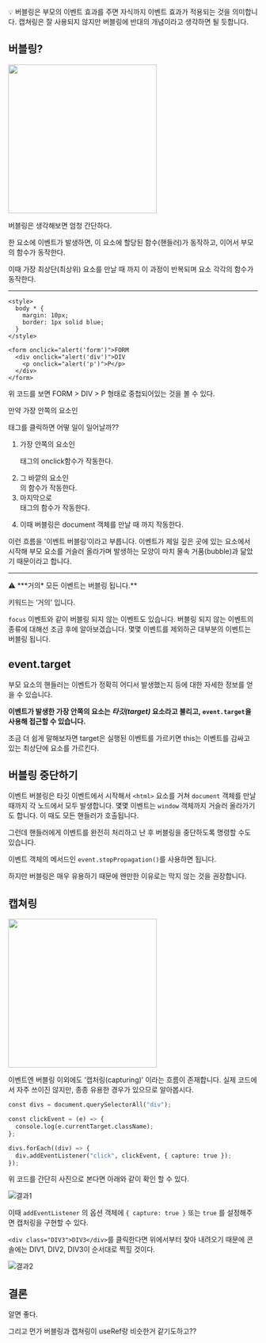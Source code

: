 <aside>
💡 버블링은 부모의 이벤트 효과를 주면 자식까지 이벤트 효과가 적용되는 것을 의미합니다.
캡쳐링은 잘 사용되지 않지만 버블링에 반대의 개념이라고 생각하면 될 듯합니다.

</aside>

## 버블링?

<img width="300" src="https://github.com/haesoo-y/fe-news-bot/assets/100929676/55708444-9926-4699-96be-d75e308afd58">

버블링은 생각해보면 엄청 간단하다.

한 요소에 이벤트가 발생하면, 이 요소에 할당된 함수(핸들러)가 동작하고, 이어서 부모의 함수가 동작한다.

이때 가장 최상단(최상위) 요소를 만날 때 까지 이 과정이 반복되며 요소 각각의 함수가 동작한다.

---

```tsx
<style>
  body * {
    margin: 10px;
    border: 1px solid blue;
  }
</style>

<form onclick="alert('form')">FORM
  <div onclick="alert('div')">DIV
    <p onclick="alert('p')">P</p>
  </div>
</form>
```

위 코드를 보면 FORM > DIV > P 형태로 중첩되어있는 것을 볼 수 있다.

만약 가장 안쪽의 요소인 <P> 태그를 클릭하면 어떻 일이 일어날까??

1. 가장 안쪽의 요소인 <p> 태그의 onclick함수가 작동한다.
2. 그 바깥의 요소인 <div>의 함수가 작동한다.
3. 마지막으로 <form>태그의 함수가 작동한다.
4. 이때 버블링은 document 객체를 만날 때 까지 작동한다.

이런 흐름을 '이벤트 버블링’이라고 부릅니다. 이벤트가 제일 깊은 곳에 있는 요소에서 시작해 부모 요소를 거슬러 올라가며 발생하는 모양이 마치 물속 거품(bubble)과 닮았기 때문이라고 합니다.

---

<aside>
⚠️ ***거의* 모든 이벤트는 버블링 됩니다.**

키워드는 ‘거의’ 입니다.

`focus` 이벤트와 같이 버블링 되지 않는 이벤트도 있습니다. 버블링 되지 않는 이벤트의 종류에 대해선 조금 후에 알아보겠습니다. 몇몇 이벤트를 제외하곤 대부분의 이벤트는 버블링 됩니다.

</aside>

## event.target

부모 요소의 핸들러는 이벤트가 정확히 어디서 발생했는지 등에 대한 자세한 정보를 얻을 수 있습니다.

**이벤트가 발생한 가장 안쪽의 요소는 *타깃(target)* 요소라고 불리고, `event.target`을 사용해 접근할 수 있습니다.**

조금 더 쉽게 말해보자면 target은 실행된 이벤트를 가르키면 this는 이벤트를 감싸고 있는 최상단에 요소를 가르킨다.

## 버블링 중단하기

이벤트 버블링은 타깃 이벤트에서 시작해서 `<html>` 요소를 거쳐 `document` 객체를 만날 때까지 각 노드에서 모두 발생합니다. 몇몇 이벤트는 `window` 객체까지 거슬러 올라가기도 합니다. 이 때도 모든 핸들러가 호출됩니다.

그런데 핸들러에게 이벤트를 완전히 처리하고 난 후 버블링을 중단하도록 명령할 수도 있습니다.

이벤트 객체의 메서드인 `event.stopPropagation()`를 사용하면 됩니다.

하지만 버블링은 매우 유용하기 때문에 왠만한 이유로는 막지 않는 것을 권장합니다.

## 캡쳐링

<img width="300" src="https://github.com/haesoo-y/fe-news-bot/assets/100929676/9db334dc-7d72-48d1-abdd-5674a5a97c8c">

이벤트엔 버블링 이외에도 ‘캡처링(capturing)’ 이라는 흐름이 존재합니다. 실제 코드에서 자주 쓰이진 않지만, 종종 유용한 경우가 있으므로 알아봅시다.

```python
const divs = document.querySelectorAll("div");

const clickEvent = (e) => {
  console.log(e.currentTarget.className);
};

divs.forEach((div) => {
  div.addEventListener("click", clickEvent, { capture: true });
});
```

위 코드를 간단히 사진으로 본다면 아래와 같이 확인 할 수 있다.

![결과1](https://github.com/haesoo-y/fe-news-bot/assets/100929676/26e27849-66e7-491a-b7ad-acae13e4fac9)

이때 `addEventListener` 의 옵션 객체에 `{ capture: true }` 또는 `true` 를 설정해주면 캡처링을 구현할 수 있다.

`<div class="DIV3">DIV3</div>`를 클릭한다면 위에서부터 찾아 내려오기 때문에 콘솔에는 DIV1, DIV2, DIV3이 순서대로 찍힐 것이다.

![결과2](https://github.com/haesoo-y/fe-news-bot/assets/100929676/5216f0bc-d34f-423a-a5fe-970e471906fe)

## 결론

알면 좋다.

그리고 먼가 버블링과 캡쳐링이 useRef랑 비슷한거 같기도하고??